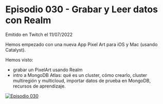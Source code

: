 # Episodio 030 - Grabar y Leer datos con Realm

Emitido en Twitch el 11/07/2022 

Hemos empezado con una nueva App Pixel Art para iOS y Mac (usando Catalyst).

Hemos visto: 
- grabar un PixelArt usando Realm
- intro a MongoDB Atlas: qué es un cluster, cómo crearlo, cluster multiregión y multicloud, importar datos de prueba en MongoDB, recursos de aprendizaje.

[![Episodio 030](http://img.youtube.com/vi/vEVPJCGKZsI/0.jpg)](https://youtu.be/vEVPJCGKZsI  )
